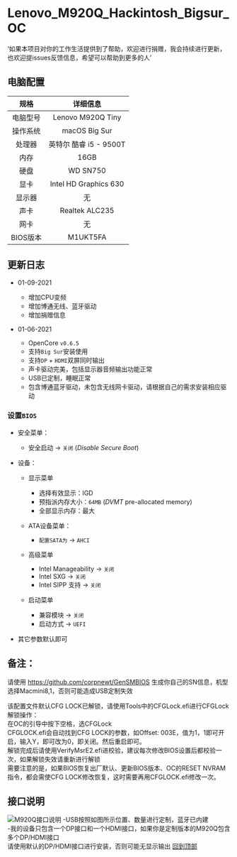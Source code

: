 # Lenovo_M920Q_Hackintosh_Bigsur_OC  
  ‘如果本项目对你的工作生活提供到了帮助，欢迎进行捐赠，我会持续进行更新，也欢迎提issues反馈信息，希望可以帮助到更多的人’

## 电脑配置

|   规格   |                           详细信息                           |
| :------: | :----------------------------------------------------------: |
| 电脑型号 |                      Lenovo M920Q Tiny                       |
| 操作系统 |                        macOS Big Sur                         |
|  处理器  |                    英特尔 酷睿 i5 - 9500T                     |
|   内存   |                             16GB                             |
|   硬盘   |                           WD SN750                           |
|   显卡   |                    Intel HD Graphics 630                     |
|  显示器  |                              无                              |
|   声卡   |                        Realtek ALC235                        |
|   网卡   |                              无                              |
|  BIOS版本|                           M1UKT5FA                           |

## 更新日志

- 01-09-2021  
  - 增加CPU变频  
  - 增加博通无线、蓝牙驱动
  - 增加捐赠信息

- 01-06-2021
  - OpenCore `v0.6.5`
  - 支持`Big Sur`安装使用
  - 支持`DP` + `HDMI`双屏同时输出
  - 声卡驱动完美，包括显示器音频输出功能正常
  - USB已定制，睡眠正常
  - 包含博通蓝牙驱动，未包含无线网卡驱动，请根据自己的需求安装相应驱动

### 设置`BIOS`

- 安全菜单：
  
  - 安全启动 -> `关闭`  (*Disable Secure Boot*)
  
- 设备：
  - 显示菜单  
    - 选择有效显示：IGD  
    - 预指派内存大小：`64MB` (*DVMT* pre-allocated memory)  
    - 全部显示内存：最大
  
  - ATA设备菜单：
    - `配置SATA为` -> `AHCI`  

  - 高级菜单  
    - Intel Manageability -> `关闭`  
    - Intel SXG -> `关闭`  
    - Intel SIPP 支持 -> `关闭`  
  - 启动菜单  
    - 兼容模块 -> `关闭`  
    - 启动方式 -> `UEFI`
  
- 其它参数默认即可

## 备注：

请使用 https://github.com/corpnewt/GenSMBIOS 生成你自己的SN信息，机型选择Macmini8,1，否则可能造成USB定制失效  

该配置文件默认CFG LOCK已解锁，请使用Tools中的CFGLock.efi进行CFGLock解锁操作：  
在OC的引导中按下空格，选CFGLock  
CFGLOCK.efi会自动找到CFG LOCK的参数，如Offset: 003E，值为1，1即可开启，输入Y，即可改为0，即关闭。然后重启即可。  
解锁完成后请使用VerifyMsrE2.efi进校验，建议每次修改BIOS设置后都校验一次，如果解锁失效请重新进行解锁  
需要注意的是，如果BIOS恢复出厂默认、更新BIOS版本、OC的RESET NVRAM指令，都会需使CFG LOCK修改恢复，这时需要再用CFGLOCK.efi修改一次。  

## 接口说明
![M920Q接口说明](./M920Q接口说明.png)
-USB按照如图所示位置、数量进行定制，蓝牙已内建  
-我的设备只包含一个DP接口和一个HDMI接口，如果你是定制版本的M920Q包含多个DP/HDMI接口  
 请使用默认的DP/HDMI接口进行安装，否则可能无显示输出
[回到顶部](#readme)
